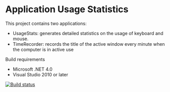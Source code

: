 Application Usage Statistics
========================================================================
This project contains two applications:
- UsageStats: generates detailed statistics on the usage of keyboard and mouse.
- TimeRecorder: records the title of the active window every minute when the computer is in active use

Build requirements
- Microsoft .NET 4.0
- Visual Studio 2010 or later

[![Build status](https://ci.appveyor.com/api/projects/status/78l59q8r5h1a6e21?svg=true)](https://ci.appveyor.com/project/objorke/usagestats)
